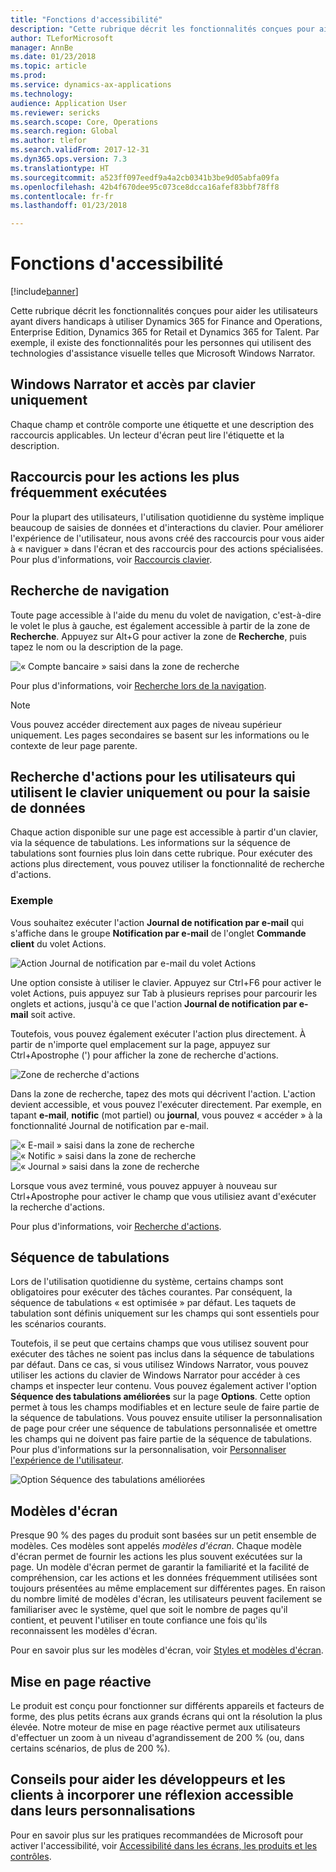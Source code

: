 ```yaml
---
title: "Fonctions d'accessibilité"
description: "Cette rubrique décrit les fonctionnalités conçues pour aider les utilisateurs ayant divers handicaps à utiliser Dynamics 365 for Finance and Operations, Enterprise Edition, Dynamics 365 for Retail et Dynamics 365 for Talent."
author: TLeforMicrosoft
manager: AnnBe
ms.date: 01/23/2018
ms.topic: article
ms.prod: 
ms.service: dynamics-ax-applications
ms.technology: 
audience: Application User
ms.reviewer: sericks
ms.search.scope: Core, Operations
ms.search.region: Global
ms.author: tlefor
ms.search.validFrom: 2017-12-31
ms.dyn365.ops.version: 7.3
ms.translationtype: HT
ms.sourcegitcommit: a523ff097eedf9a4a2cb0341b3be9d05abfa09fa
ms.openlocfilehash: 42b4f670dee95c073ce8dcca16afef83bbf78ff8
ms.contentlocale: fr-fr
ms.lasthandoff: 01/23/2018

---
```


# <a name="accessibility-features"></a>Fonctions d'accessibilité

[!include[banner](../includes/banner.md)]

Cette rubrique décrit les fonctionnalités conçues pour aider les utilisateurs ayant divers handicaps à utiliser Dynamics 365 for Finance and Operations, Enterprise Edition, Dynamics 365 for Retail et Dynamics 365 for Talent. Par exemple, il existe des fonctionnalités pour les personnes qui utilisent des technologies d'assistance visuelle telles que Microsoft Windows Narrator.

## <a name="windows-narrator-and-keyboard-only-access"></a>Windows Narrator et accès par clavier uniquement

Chaque champ et contrôle comporte une étiquette et une description des raccourcis applicables. Un lecteur d'écran peut lire l'étiquette et la description.

## <a name="shortcuts-for-the-most-frequently-performed-actions"></a>Raccourcis pour les actions les plus fréquemment exécutées

Pour la plupart des utilisateurs, l'utilisation quotidienne du système implique beaucoup de saisies de données et d'interactions du clavier. Pour améliorer l'expérience de l'utilisateur, nous avons créé des raccourcis pour vous aider à « naviguer » dans l'écran et des raccourcis pour des actions spécialisées. Pour plus d'informations, voir [Raccourcis clavier](shortcut-keys.md).

## <a name="navigation-search"></a>Recherche de navigation

Toute page accessible à l'aide du menu du volet de navigation, c'est-à-dire le volet le plus à gauche, est également accessible à partir de la zone de **Recherche**. Appuyez sur Alt+G pour activer la zone de **Recherche**, puis tapez le nom ou la description de la page.

![« Compte bancaire » saisi dans la zone de recherche](media/6d08b0be32808221023e2aa92d69fd70.png)

Pour plus d'informations, voir [Recherche lors de la navigation](navigation-search.md).

> [!NOTE]
> Vous pouvez accéder directement aux pages de niveau supérieur uniquement. Les pages secondaires se basent sur les informations ou le contexte de leur page parente.

## <a name="action-search-for-keyboard-only-users-or-for-heads-down-data-entry"></a>Recherche d'actions pour les utilisateurs qui utilisent le clavier uniquement ou pour la saisie de données

Chaque action disponible sur une page est accessible à partir d'un clavier, via la séquence de tabulations. Les informations sur la séquence de tabulations sont fournies plus loin dans cette rubrique. Pour exécuter des actions plus directement, vous pouvez utiliser la fonctionnalité de recherche d'actions.

### <a name="example"></a>Exemple

Vous souhaitez exécuter l'action **Journal de notification par e-mail** qui s'affiche dans le groupe **Notification par e-mail** de l'onglet **Commande client** du volet Actions.

![Action Journal de notification par e-mail du volet Actions](media/f0d78399e7fafcd85ded1cd1e3d34f3c.jpg)

Une option consiste à utiliser le clavier. Appuyez sur Ctrl+F6 pour activer le volet Actions, puis appuyez sur Tab à plusieurs reprises pour parcourir les onglets et actions, jusqu'à ce que l'action **Journal de notification par e-mail** soit active.

Toutefois, vous pouvez également exécuter l'action plus directement. À partir de n'importe quel emplacement sur la page, appuyez sur Ctrl+Apostrophe (') pour afficher la zone de recherche d'actions.

![Zone de recherche d'actions](media/80f7e8c5ac412fdf2c8a12f7728f135a.jpg)

Dans la zone de recherche, tapez des mots qui décrivent l'action. L'action devient accessible, et vous pouvez l'exécuter directement. Par exemple, en tapant **e-mail**, **notific** (mot partiel) ou **journal**, vous pouvez « accéder » à la fonctionnalité Journal de notification par e-mail.

![« E-mail » saisi dans la zone de recherche](media/image4.png) ![« Notific » saisi dans la zone de recherche](media/image5.png) ![« Journal » saisi dans la zone de recherche](media/image6.png)

Lorsque vous avez terminé, vous pouvez appuyer à nouveau sur Ctrl+Apostrophe pour activer le champ que vous utilisiez avant d'exécuter la recherche d'actions.

Pour plus d'informations, voir [Recherche d'actions](action-search.md).

## <a name="tab-sequence"></a>Séquence de tabulations

Lors de l'utilisation quotidienne du système, certains champs sont obligatoires pour exécuter des tâches courantes. Par conséquent, la séquence de tabulations « est optimisée » par défaut. Les taquets de tabulation sont définis uniquement sur les champs qui sont essentiels pour les scénarios courants.

Toutefois, il se peut que certains champs que vous utilisez souvent pour exécuter des tâches ne soient pas inclus dans la séquence de tabulations par défaut. Dans ce cas, si vous utilisez Windows Narrator, vous pouvez utiliser les actions du clavier de Windows Narrator pour accéder à ces champs et inspecter leur contenu. Vous pouvez également activer l'option **Séquence des tabulations améliorées** sur la page **Options**. Cette option permet à tous les champs modifiables et en lecture seule de faire partie de la séquence de tabulations. Vous pouvez ensuite utiliser la personnalisation de page pour créer une séquence de tabulations personnalisée et omettre les champs qui ne doivent pas faire partie de la séquence de tabulations. Pour plus d'informations sur la personnalisation, voir [Personnaliser l'expérience de l'utilisateur](personalize-user-experience.md).

![Option Séquence des tabulations améliorées](media/8c0f12bbb3f26032997ef0ba95d89b6a.png)

## <a name="form-patterns"></a>Modèles d'écran

Presque 90 % des pages du produit sont basées sur un petit ensemble de modèles. Ces modèles sont appelés *modèles d'écran*. Chaque modèle d'écran permet de fournir les actions les plus souvent exécutées sur la page. Un modèle d'écran permet de garantir la familiarité et la facilité de compréhension, car les actions et les données fréquemment utilisées sont toujours présentées au même emplacement sur différentes pages. En raison du nombre limité de modèles d'écran, les utilisateurs peuvent facilement se familiariser avec le système, quel que soit le nombre de pages qu'il contient, et peuvent l'utiliser en toute confiance une fois qu'ils reconnaissent les modèles d'écran.

Pour en savoir plus sur les modèles d'écran, voir [Styles et modèles d'écran](../../dev-itpro/user-interface/form-styles-patterns.md).

## <a name="responsive-layout"></a>Mise en page réactive

Le produit est conçu pour fonctionner sur différents appareils et facteurs de forme, des plus petits écrans aux grands écrans qui ont la résolution la plus élevée. Notre moteur de mise en page réactive permet aux utilisateurs d'effectuer un zoom à un niveau d'agrandissement de 200 % (ou, dans certains scénarios, de plus de 200 %).

## <a name="guidance-to-help-developers-and-customers-incorporate-accessible-thinking-in-their-customizations"></a>Conseils pour aider les développeurs et les clients à incorporer une réflexion accessible dans leurs personnalisations

Pour en savoir plus sur les pratiques recommandées de Microsoft pour activer l'accessibilité, voir [Accessibilité dans les écrans, les produits et les contrôles](../../dev-itpro/user-interface/enable-accessibility.md).


